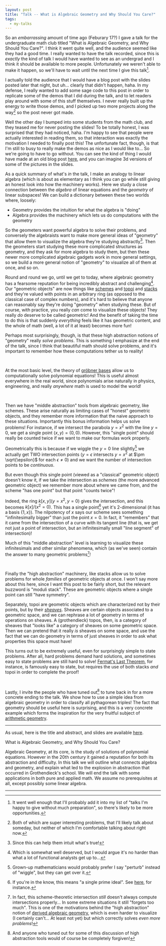 ```yaml
---
layout: post
title: "Talk -- What is Algebraic Geometry and Why Should You Care?"
tags:
  - my-talks
---
```


So an _embarrassing_ amount of time ago (Feburary 17?) I gave a talk for the 
undergraduate math club titled 
"What is Algebraic Geometry, and Why Should You Care?". I think it went quite
well, and the audience seemed like they had a good time. I really wanted to 
have the talk recorded, since this is _exactly_ the kind of talk I would have 
wanted to see as an undergrad and I think it should be available to more people.
Unfortunately we weren't able to make it happen, so we'll have to wait until 
the next time I give this talk[^1]. 

I actually told the audience that I would have a blog post with the slides 
posted later that night, but uh... clearly that didn't happen, haha. In my 
defense, I really wanted to add some sage code to this post in order to 
replicate some of the demos that I did during the talk, and to let readers 
play around with some of this stuff themselves. I never really built up the 
energy to write those demos, and I picked up two more projects along the way[^2]
so the post never got made.

Well the other day I bumped into some students from the math club, and 
they teased me for never posting the slides! To be totally honest, I was 
surprised that they had noticed, haha. I'm happy to see that people were 
actually interested in reading them, so that interaction was exactly the 
motivation I needed to finally post this! The unfortunate fact, though, 
is that I'm still to busy to really make the demos as nice as I would like 
to... So we're going to have to go without. You can see the kind of thing 
I would have made at an old blog post [here][1], and you can imagine 3d 
versions of some of the pictures in the slides.

As a quick summary of what's _in_ the talk, I make an analogy to 
linear algebra (which is about as elementary as I think you can go 
while still giving an honest look into how the machinery works). Here 
we study a close connection between the _algebra_ of linear equations 
and the _geometry_ of linear subspaces! We can build a dictionary between 
these two worlds where, loosely:

- Geometry provides the intuition for what the algebra is "doing"
- Algebra provides the machinery which lets us do computations with the geometry

So the geometers want powerful algebra to solve their problems, and conversely 
the algebraists want to make more general ideas of "geometry" that allow them 
to visualize the algebra they're studying abstractly[^3]. Then the geometers 
start studying these more complicated structures as geometry, and they ask 
for more algebra to study them, but then these newer more complicated 
algebraic gadgets work in more general settings, so we build a more general 
notion of "geometry" to visualize all of them at once, and so on.

Round and round we go, until we get to today, where algebraic geometry has a 
fearsome reputation for being incredibly abstract and challenging[^4]. Our 
"geometric objects" are now things like [schemes][4] and [topoi][2] and 
[stacks][3] and they're valued with points in an arbitrary ring 
(as opposed to the classical case of complex numbers), and it's hard to believe 
that anyone can reasonably say they're doing "geometry" when studying these.
But of course, with practice, you really _can_ come to visualize these 
objects! They really _do_ deserve to be called geometric! And the benefit of 
taking the time to do this is that suddenly _everything_ feels like it has 
geometric content, and the whole of math (well, a lot of it at least) becomes 
more fun!

Perhaps most surprisingly, though, is that these high abstraction notions of 
"geometry" really _solve problems_. This is something I emphasize at the 
end of the talk, since I think that beautiful math should solve problems, 
and it's important to remember how these computations tether us to reality!

<br>

At the most basic level, the theory of [gröbner bases][5] allow us to 
computationally solve polynomial equations! This is useful almost everywhere 
in the real world, since polynomials arise naturally in physics, engineering, 
and really _anywhere_ math is used to model the world!

<br>

Then we have "middle abstraction" tools from algebraic geometry, like 
schemes. These arise naturally as limiting cases of "honest" geometric 
objects, and they remember more information that the naive approach to 
these situations.
Importantly this bonus information helps us solve problems! For instance, 
if we intersect the parabola $y = x^2$ with the line $y=0$, we 
get a single point $(x,y)=(0,0)$. However, this "single point" should really 
be counted twice if we want to make our formulas work properly. 

Geometrically this is because if we wiggle the $y=0$ line slightly[^5] 
we actually get TWO intersection points ($y=\epsilon$ intersects $y = x^2$ 
at $\pm \sqrt{\epsilon}$ for each $\epsilon \neq 0$) and we want the number 
of intersection points to be _continuous_. 

But even though this single point (viewed as a "classical" geometric object) 
doesn't know it, if we take the intersection as _schemes_ 
(the more advanced geometric object) we remember more about where we came 
from, and the scheme "has one point" but that point "counts twice"!

Indeed, the ring $k[x,y] \big (y = x^2, y = 0)$ gives the intersection, 
and this becomes $k[x] \big / (x^2 = 0)$. This has a single point[^6] yet 
it's 2-dimensional (it has a basis $\{1,x\}$). The nilpotency of $x$ says 
our scheme sees something "infinitesimally bigger" than just the point $x=0$.
In fact, it "remembers" that it came from the intersection of a curve with 
its tangent line (that is, we get not just a point of intersection, but an 
infinitesimally small "line segment" of intersection)! 

Much of this "middle abstraction" level is learning to visualize these 
infinitesimals and other similar phenomena, which (as we've seen) 
contain the answer to many geometric problems[^7]!

<br>

Finally the "high abstraction" machinery, like stacks allow us 
to solve problems for whole _families_ of geometric objects at once. I won't 
say more about this here, since I want this post to be fairly short, but the 
relevant buzzword is "moduli stack". These are geometric objects where a 
single point can still "have symmetry". 

Separately, topoi are geometric objects which are characterized not by 
their points, but by their [_sheaves_][8]. Sheaves are certain objects 
associated to a geometric space, and we can rephrase a lot of geometry 
in terms of operations on sheaves. A (grothendieck) topos, then, is a 
category of sheaves that "looks like" a category of sheaves on some 
geometric space. Then we can pretend that it really _is_ sheaves on some 
space, and use the fact that we can do geometry in terms of just sheaves 
in order to ask what properties this space must have! 

This turns out to be extremely useful, even for surprisingly simple to 
state problems. After all, hard problems demand hard solutions, and 
sometimes easy to state problems are still hard to solve! 
[Fermat's Last Theorem][9], for instance, is famously easy to state,
but requires the use of both stacks _and_ topoi in order to complete 
the proof!

<br>

Lastly, I invite the people who have tuned out[^8] to tune back in for 
a more concrete ending to the talk. We show how to use a simple idea from 
algebraic geometry in order to classify all pythagorean triples! The fact 
that geometry should be useful here is surprising, and this is a very 
concrete example which forms the inspiration for the very fruitful subject 
of [arithmetic geometry][10].

---

As usual, here is the title and abstract, and slides are available 
[here][11].

What is Algebraic Geometry, and Why Should You Care?

Algebraic Geometry, at its core, is the study of solutions of polynomial 
equations. However in the 20th century it gained a reputation for both its 
abstraction and difficulty. In this talk we will outline what connects 
algebra and geometry, and explain what led to the explosion in abstraction 
that occurred in Grothendieck's school. We will end the talk with some 
applications in both pure and applied math. We assume no prerequisites at all, 
except possibly some linear algebra.

---

[^1]:
    It went well enough that I'll probably add it into my list of 
    "talks I'm happy to give without much preparation", so there's 
    likely to be more opportunities.

[^2]:
    Both of which are super interesting problems, that I'll likely talk about 
    someday, but neither of which I'm comfortable talking about right now.

[^3]:
    Since this can help them intuit what's true!

[^4]:
    Which is somewhat well deserved, but I would argue it's no harder than 
    what a lot of functional analysts get up to...

[^5]:
    Grown-up mathematicians would probably prefer I say "perturb" instead 
    of "wiggle", but they can get over it.

[^6]:
    If you're in the know, this means "a single prime ideal". See 
    [here][6], for instance.

[^7]:
    In fact, this scheme-theoretic intersection _still_ doesn't always 
    compute intersections properly... In some extreme situations it 
    still "forgets too much". This is one of the motivations behind the 
    "high abstraction" notion of [derived algebraic geometry][7], which 
    is even harder to visualize (I certainly can't... At least not yet) 
    but which correctly solves _even more problems_!

[^8]:
    And anyone who tuned out for some of this discussion of high abstraction 
    tools would of course be completely forgiven!

[1]: /2021/11/16/dense-pythagorean-triples.html
[2]: https://en.wikipedia.org/wiki/Topos
[3]: https://en.wikipedia.org/wiki/Stack_(mathematics)
[4]: https://en.wikipedia.org/wiki/Scheme_(mathematics)
[5]: https://en.wikipedia.org/wiki/Gr%C3%B6bner_basis
[6]: https://math.stackexchange.com/questions/2139078/kx-x2-has-only-one-prime-ideal
[7]: https://en.wikipedia.org/wiki/Derived_algebraic_geometry
[8]: https://en.wikipedia.org/wiki/Sheaf_(mathematics)
[9]: https://en.wikipedia.org/wiki/Fermat%27s_Last_Theorem
[10]: https://en.wikipedia.org/wiki/Arithmetic_geometry
[11]: /assets/docs/ag-for-undergrads/ag-talk.pdf
